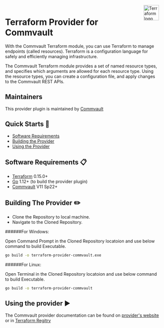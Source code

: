 <a href="https://terraform.io">
    <img src="https://cdn.rawgit.com/hashicorp/terraform-website/master/content/source/assets/images/logo-hashicorp.svg" alt="Terraform logo" title="Terraform" align="right" height="50" />
</a>

# Terraform Provider for Commvault

With the Commvault Terraform module, you can use Terraform to manage endpoints (called resources). Terraform is a configuration language for safely and efficiently managing infrastructure.

The Commvault Terraform module provides a set of named resource types, and specifies which arguments are allowed for each resource type. Using the resource types, you can create a configuration file, and apply changes to the Commvault REST APIs.

## Maintainers

This provider plugin is maintained by [Commvault](https://www.commvault.com/)

## Quick Starts :scroll:

 - [Software Requirements](#SoftwareRequirements)
 - [Building the Provider](#BuildProvider)
 - [Using the Provider](#using-the-provider)
 
## <a name ="SoftwareRequirements"></a> Software Requirements :clipboard:

-	[Terraform](https://www.terraform.io/downloads.html) 0.15.0+
-	[Go](https://golang.org/doc/install) 1.12+ (to build the provider plugin)
-   [Commvault](https://www.commvault.com/) V11 Sp22+

## <a name ="BuildProvider"></a> Building The Provider :pencil2:

- Clone the Repository to local machine. 
- Navigate to the Cloned Repository.

######For Windows:

Open Command Prompt in the Cloned Repository locatoion and use below command to build Executable.

```sh
go build -o terraform-provider-commvault.exe
```

######For Linux:

Open Terminal in the Cloned Repository locatoion and use below command to build Executable.

```sh
go build -o terraform-provider-commvault
```


## <a name ="using-the-provider"></a> Using the provider :arrow_forward:

The Commvault provider documentation can be found on [provider's website](https://documentation.commvault.com/11.23/essential/129185_commvault_terraform_module.html) or in [Terraform Regitry](https://registry.terraform.io/providers/Commvault/commvault/latest/docs/index.html)
